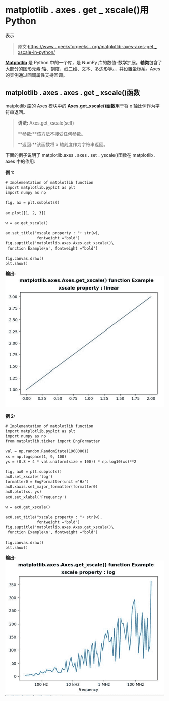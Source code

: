 # matplotlib . axes . get _ xscale()用 Python

表示

> 原文:[https://www . geeksforgeeks . org/matplotlib-axes-axes-get _ xscale-in-python/](https://www.geeksforgeeks.org/matplotlib-axes-axes-get_xscale-in-python/)

**[Matplotlib](https://www.geeksforgeeks.org/python-introduction-matplotlib/)** 是 Python 中的一个库，是 NumPy 库的数值-数学扩展。**轴类**包含了大部分的图形元素:轴、刻度、线二维、文本、多边形等。，并设置坐标系。Axes 的实例通过回调属性支持回调。

## matplotlib . axes . axes . get _ xscale()函数

matplotlib 库的 Axes 模块中的 **Axes.get_xscale()函数**用于将 x 轴比例作为字符串返回。

> **语法:** Axes.get_xscale(self)
> 
> **参数:**该方法不接受任何参数。
> 
> **返回:**该函数将 x 轴刻度作为字符串返回。

下面的例子说明了 matplotlib.axes . axes . set _ yscale()函数在 matplotlib . axes 中的作用:

**例 1:**

```
# Implementation of matplotlib function
import matplotlib.pyplot as plt
import numpy as np

fig, ax = plt.subplots()

ax.plot([1, 2, 3])

w = ax.get_xscale()

ax.set_title("xscale property : "+ str(w),
              fontweight ="bold")
fig.suptitle('matplotlib.axes.Axes.get_xscale()\
 function Example\n', fontweight ="bold")

fig.canvas.draw()
plt.show()
```

**输出:**
![](img/0c394d9e1f2b00e6dd0bbb9f4f722eba.png)

**例 2:**

```
# Implementation of matplotlib function
import matplotlib.pyplot as plt
import numpy as np
from matplotlib.ticker import EngFormatter

val = np.random.RandomState(19680801)
xs = np.logspace(1, 9, 100)
ys = (0.8 + 4 * val.uniform(size = 100)) * np.log10(xs)**2

fig, ax0 = plt.subplots()
ax0.set_xscale('log')
formatter0 = EngFormatter(unit ='Hz')
ax0.xaxis.set_major_formatter(formatter0)
ax0.plot(xs, ys)
ax0.set_xlabel('Frequency')

w = ax0.get_xscale()

ax0.set_title("xscale property : "+ str(w),
              fontweight ="bold")
fig.suptitle('matplotlib.axes.Axes.get_xscale()\
 function Example\n', fontweight ="bold")

fig.canvas.draw()
plt.show()
```

**输出:**
![](img/9dca11e12c8d833b7693393b29eb3e2a.png)